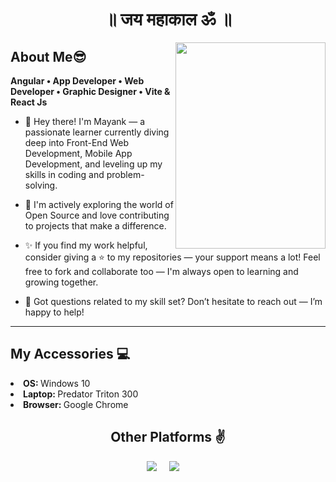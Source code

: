 <h1 align="center"> ॥ जय महाकाल ॐ ॥ </h1>
	
 <!--<img align="right" height="300" width="420" src="https://cdn.dribbble.com/users/1787323/screenshots/7123758/media/5c2b6b54ae3d5eabd56679e63ed83eaa.png">-->
 <img align="right" height="330" width="240" src="image.png">
 <!--
- My Portfolio **<a href = "https://portfolioi-mvp.vercel.app/">Click Here</a>**
-->

## **About Me😎**
**Angular  • App Developer • Web Developer • Graphic Designer • Vite & React Js**

- 👋 Hey there! I'm Mayank — a passionate learner currently diving deep into Front-End Web Development, Mobile App Development, and leveling up my skills in coding and problem-solving.

- 🚀 I'm actively exploring the world of Open Source and love contributing to projects that make a difference.

- ✨ If you find my work helpful, consider giving a ⭐ to my repositories — your support means a lot! Feel free to fork and collaborate too — I'm always open to learning and growing together.

- 💬 Got questions related to my skill set? Don’t hesitate to reach out — I’m happy to help!

<!--

## **Github Streak**
<p align = "center">
  <img src = "https://github-readme-streak-stats.herokuapp.com/?user=mayankpathak10299&line_height=40&hide_border=true&theme=default">
</p>

## **Github Stats**

<p align="center">
  <img src="https://github-readme-stats.vercel.app/api?username=mayankpathak10299&hide=stars&show_icons=true&hide_border=true&line_height=48&theme=default">
<img src="https://github-readme-stats.vercel.app/api/top-langs/?username=mayankpathak10299&count_private=true&hide_border=true&line_height=40&theme=default">
<!-- <br><img src="https://github-readme-stats.vercel.app/api/top-langs/?username=mayankpathak10299&exclude_repo=KNN-Image%20Classification&show_icons=true&hide_border=true&layout=compact&langs_count=10%22%20%20width=%22100%">  </p> -->

---

## **My Accessories 💻**
<p>
	<li><b>OS: </b> Windows 10</li>
	<li><b>Laptop: </b> Predator Triton 300</li>
	<li><b>Browser: </b> Google Chrome</li>
</p>

<!--<h2 align="center">Github Profile Trophy🏆</h2>
<p>
	<a href="https://github.com/ryo-ma/github-profile-trophy"><img width=800 src="https://github-profile-trophy.vercel.app/?username=mayankpathak10299&column=7&theme=gruvbox&no-frame=true&no-bg=false"/>
	</a>
</p>
-->
<h2 align="center">Other Platforms ✌</h2>
  <p align="center">
    <a target="_blank"href="https://www.linkedin.com/in/mayank-p-81b1aa19a/"><img src="https://img.shields.io/badge/linkedin-%230077B5.svg?&style=for-the-badge&logo=linkedin&logoColor=white" /></a>&nbsp;&nbsp;&nbsp;&nbsp;
    <a target="_blank"href="https://www.behance.net/mayankpathak2"><img src="https://img.shields.io/badge/behance-%231DA1F2.svg?&style=for-the-badge&logo=behance&logoColor=white" /></a>&nbsp;&nbsp;&nbsp;&nbsp;
  <!--  <a href="mailto:pathakmayankrock@gmail.com?subject=Hey%20Mayank,%20From%20Github"><img src="https://img.shields.io/badge/gmail-%23D14836.svg?&style=for-the-badge&logo=gmail&logoColor=white" /></a>&nbsp;&nbsp;&nbsp;&nbsp;
--> 
</p>
